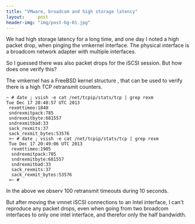 ```yaml
---
title: "VMware, broadcom and high storage latency"
layout:     post
header-img: "img/post-bg-01.jpg"
---
```

We had high storage latency for a long time, and one day I noted a high packet drop, when pinging the vmkernel interface. The physical interface is a broadcom network adapter with multiple interfaces.

So I guessed there was also packet drops for the iSCSI session. But how does one verify this?

The vmkernel has a FreeBSD kernel structure , that can be used to verify there is a high TCP retransmit counters.

```
~ # date ; vsish -e cat /net/tcpip/stats/tcp | grep rexm
Tue Dec 17 20:48:57 UTC 2013
 rexmttimeo:1840
 sndrexmitpack:785
 sndrexmitbyte:681557
 sndrexmitbad:33
 sack_rexmits:37
 sack_rexmit_bytes:53576
 >~ # date ; vsish -e cat /net/tcpip/stats/tcp | grep rexm
 Tue Dec 17 20:49:06 UTC 2013
  rexmttimeo:1905
  sndrexmitpack:785
  sndrexmitbyte:681557
  sndrexmitbad:33
  sack_rexmits:37
  sack_rexmit_bytes:53576
 >~ #
```

In the above we observ 100 retransmit timeouts during 10 seconds.

But after moving the vmnet iSCSI connections to an Intel interface, I can't reproduce any packet drops, even when going from two broadcom interfaces to only one intel interface, and therefor only the half bandwidth.

